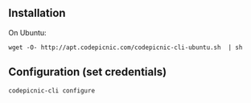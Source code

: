 ## Installation

On Ubuntu: 

    wget -O- http://apt.codepicnic.com/codepicnic-cli-ubuntu.sh  | sh
    
## Configuration (set credentials)


    codepicnic-cli configure 
